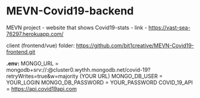 # MEVN-Covid19-backend

MEVN project - website that shows Covid19-stats - link - https://vast-sea-76297.herokuapp.com/

client (frontend/vue) folder: https://github.com/bit1creative/MEVN-Covid19-frontend.git

**.env:** 
MONGO_URL = mongodb+srv://<user>:<password>@cluster0.wythh.mongodb.net/covid-19?retryWrites=true&w=majority (YOUR URL)
MONGO_DB_USER = YOUR_LOGIN
MONGO_DB_PASSWORD = YOUR_PASSWORD
COVID_19_API = https://api.covid19api.com
